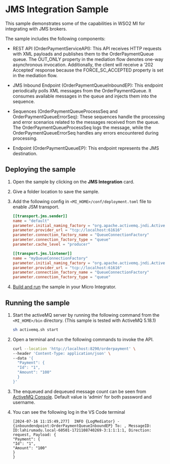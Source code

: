# JMS Integration Sample

This sample demonstrates some of the capabilities in WSO2 MI for integrating with JMS brokers.

The sample includes the following components:

- REST API (OrderPaymentServiceAPI): This API receives HTTP requests with XML payloads and publishes them to the OrderPaymentQueue queue. The OUT_ONLY property in the mediation flow denotes one-way asynchronous invocation. Additionally, the client will receive a ‘202 Accepted’ response because the FORCE_SC_ACCEPTED property is set in the mediation flow.

- JMS Inbound Endpoint (OrderPaymentQueueInboundEP): This endpoint periodically polls XML messages from the OrderPaymentQueue. It consumes available messages in the queue and injects them into the sequence.

- Sequences (OrderPaymentQueueProcessSeq and OrderPaymentQueueErrorSeq): These sequences handle the processing and error scenarios related to the messages received from the queue. The OrderPaymentQueueProcessSeq logs the message, while the OrderPaymentQueueErrorSeq handles any errors encountered during processing.

- Endpoint (OrderPaymentQueueEP): This endpoint represents the JMS destination.

## Deploying the sample

1.  Open the sample by clicking on the **JMS Integration** card.
2.  Give a folder location to save the sample.
3.  Add the following config in `<MI_HOME>/conf/deployment.toml` file to enable JSM transport.

    ```toml
    [[transport.jms.sender]]
    name = "default"
    parameter.initial_naming_factory = "org.apache.activemq.jndi.ActiveMQInitialContextFactory"
    parameter.provider_url = "tcp://localhost:61616"
    parameter.connection_factory_name = "QueueConnectionFactory"
    parameter.connection_factory_type = "queue"
    parameter.cache_level = "producer"

    [[transport.jms.listener]]
    name = "myQueueConnectionFactory"
    parameter.initial_naming_factory = "org.apache.activemq.jndi.ActiveMQInitialContextFactory"
    parameter.provider_url = "tcp://localhost:61616"
    parameter.connection_factory_name = "QueueConnectionFactory"
    parameter.connection_factory_type = "queue"
    ```

4.  [Build and run]({{base_path}}/develop/deploy-artifacts#build-and-run) the sample in your Micro Integrator.

## Running the sample

1. Start the activeMQ server by running the following command from the `<MI_HOME>/bin` directory. (This sample is tested with ActiveMQ 5.18.1)

    ```bash
    sh activemq.sh start
    ```

2. Open a terminal and run the following commands to invoke the API.

    ```bash
    curl --location 'http://localhost:8290/orderpayment' \
    --header 'Content-Type: application/json' \
    --data '{
      "Payment": {
      "Id": "1",
      "Amount": "100"
      }
    }'
    ```

3. The enqueued and dequeued message count can be seen from [ActiveMQ Console](http://127.0.0.1:8161/admin/browse.jsp?JMSDestination=StudentQueue). Default value is ‘admin’ for both password and username.
4. You can see the following log in the VS Code terminal

    ```
   [2024-07-16 11:15:49,277]  INFO {LogMediator} - {inboundendpoint:OrderPaymentQueueInboundEP} To: , MessageID: ID:lahirumadu.local-60501-1721108740269-3:1:1:1:1, Direction: request, Payload: {
    "Payment": {
    "Id": "1",
    "Amount": "100"
    }
    }
    ```